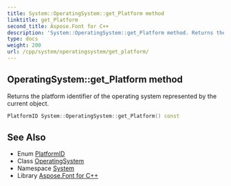 ```yaml
---
title: System::OperatingSystem::get_Platform method
linktitle: get_Platform
second_title: Aspose.Font for C++
description: 'System::OperatingSystem::get_Platform method. Returns the platform identifier of the operating system represented by the current object in C++.'
type: docs
weight: 200
url: /cpp/system/operatingsystem/get_platform/
---
```

## OperatingSystem::get_Platform method


Returns the platform identifier of the operating system represented by the current object.

```cpp
PlatformID System::OperatingSystem::get_Platform() const
```

## See Also

* Enum [PlatformID](../../platformid/)
* Class [OperatingSystem](../)
* Namespace [System](../../)
* Library [Aspose.Font for C++](../../../)
